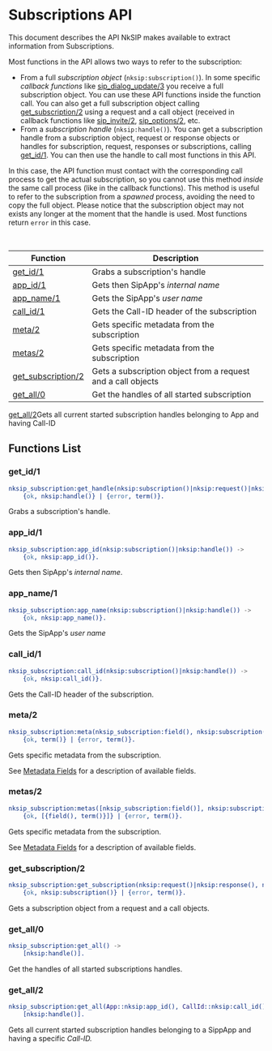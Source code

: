 # Subscriptions API

This document describes the API NkSIP makes available to extract information from Subscriptions.

Most functions in the API allows two ways to refer to the subscription:
* From a full *subscription object* (`nksip:subscription()`). In some specific _callback functions_ like [sip_dialog_update/3](../reference/callback_functions.md#sip_dialog_update3) you receive a full subscription object. You can use these API functions inside the function call. You can also get a full subscription object calling [get_subscription/2](#get_subscription2) using a request and a call object (received in callback functions like [sip_invite/2](../reference/callback_functions.md#sip_invite2), [sip_options/2](../reference/callback_functions.md#sip_options2), etc.
* From a *subscription handle* (`nksip:handle()`). You can get a subscription handle from a subscription object, request or response objects or handles for subscription, request, responses or subscriptions, calling [get_id/1](#get_id/1). You can then use the handle to call most functions in this API. 
    
In this case, the API function must contact with the corresponding call process to get the actual subscription, so you cannot use this method _inside_ the same call process (like in the callback functions). This method is useful to refer to the subscription from a _spawned_ process, avoiding the need to copy the full object. Please notice that the subscription object may not exists any longer at the moment that the handle is used. Most functions return `error` in this case.


<br/>


Function|Description
---|---
[get_id/1](#get_id1)|Grabs a subscription's handle
[app_id/1](#app_id1)|Gets then SipApp's _internal name_
[app_name/1](#app_name1)|Gets the SipApp's _user name_
[call_id/1](#call_id1)|Gets the Call-ID header of the subscription
[meta/2](#meta2)|Gets specific metadata from the subscription
[metas/2](#meta2)|Gets specific metadata from the subscription
[get_subscription/2](#get_subscription2)|Gets a subscription object from a request and a call objects
[get_all/0](#get_all0)|Get the handles of all started subscription
[get_all/2](#get_all2)Gets all current started subscription handles belonging to App and having Call-ID

## Functions List

### get_id/1
```erlang
nksip_subscription:get_handle(nksip:subscription()|nksip:request()|nksip:response()|nksip:handle()) ->
    {ok, nksip:handle()} | {error, term()}.
```
Grabs a subscription's handle.


### app_id/1
```erlang
nksip_subscription:app_id(nksip:subscription()|nksip:handle()) -> 
    {ok, nksip:app_id()}.
```
Gets then SipApp's _internal name_.


### app_name/1
```erlang
nksip_subscription:app_name(nksip:subscription()|nksip:handle()) -> 
    {ok, nksip:app_name()}.
```
Gets the SipApp's _user name_


### call_id/1
```erlang
nksip_subscription:call_id(nksip:subscription()|nksip:handle()) ->
    {ok, nksip:call_id()}.
```
Gets the Call-ID header of the subscription.


### meta/2
```erlang
nksip_subscription:meta(nksip_subscription:field(), nksip:subscription()|nksip:handle()) -> 
    {ok, term()} | {error, term()}.
```
Gets specific metadata from the subscription.

See [Metadata Fields](../reference/metadata.md) for a description of available fields.


### metas/2
```erlang
nksip_subscription:metas([nksip_subscription:field()], nksip:subscription()|nksip:handle()) -> 
    {ok, [{field(), term()}]} | {error, term()}.
```
Gets specific metadata from the subscription.

See [Metadata Fields](../reference/metadata.md) for a description of available fields.


### get_subscription/2
```erlang
nksip_subscription:get_subscription(nksip:request()|nksip:response(), nksip:call()) ->
    {ok, nksip:subscription()} | {error, term()}.
```
Gets a subscription object from a request and a call objects.


### get_all/0
```erlang
nksip_subscription:get_all() ->
    [nksip:handle()].
```
Get the handles of all started subscriptions handles.


### get_all/2
```erlang
nksip_subscription:get_all(App::nksip:app_id(), CallId::nksip:call_id()) ->
    [nksip:handle()].
```
Gets all current started subscription handles belonging to a SippApp and having a specific _Call-ID._


